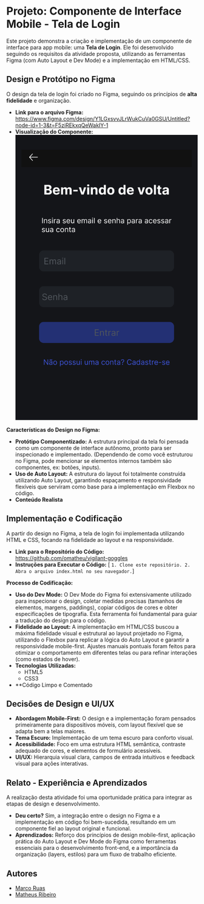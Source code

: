 # Projeto: Componente de Interface Mobile - Tela de Login

Este projeto demonstra a criação e implementação de um componente de interface para app mobile: uma **Tela de Login**. Ele foi desenvolvido seguindo os requisitos da atividade proposta, utilizando as ferramentas Figma (com Auto Layout e Dev Mode) e a implementação em HTML/CSS.

## Design e Protótipo no Figma

O design da tela de login foi criado no Figma, seguindo os princípios de **alta fidelidade** e organização.

*   **Link para o arquivo Figma:** https://www.figma.com/design/Y1LGxsvvJLrWukCuVa0GSU/Untitled?node-id=1-3&t=F5ziREkxqQeWakIY-1
*   **Visualização do Componente:**
    ![Visualização da Tela de Login no Figma](assets/iPhone%2016%20Pro%20-%201.png)

**Características do Design no Figma:**

*   **Protótipo Componentizado:** A estrutura principal da tela foi pensada como um componente de interface autônomo, pronto para ser inspecionado e implementado. (Dependendo de como você estruturou no Figma, pode mencionar se elementos internos também são componentes, ex: botões, inputs).
*   **Uso de Auto Layout:** A estrutura do layout foi totalmente construída utilizando Auto Layout, garantindo espaçamento e responsividade flexíveis que serviram como base para a implementação em Flexbox no código.
*   **Conteúdo Realista**

## Implementação e Codificação

A partir do design no Figma, a tela de login foi implementada utilizando HTML e CSS, focando na fidelidade ao layout e na responsividade.

*   **Link para o Repositório do Código:** https://github.com/omatheu/vigilant-goggles
*   **Instruções para Executar o Código:** [ `1. Clone este repositório. 2. Abra o arquivo index.html no seu navegador.`]

**Processo de Codificação:**

*   **Uso do Dev Mode:** O Dev Mode do Figma foi extensivamente utilizado para inspecionar o design, coletar medidas precisas (tamanhos de elementos, margens, paddings), copiar códigos de cores e obter especificações de tipografia. Esta ferramenta foi fundamental para guiar a tradução do design para o código.
*   **Fidelidade ao Layout:** A implementação em HTML/CSS buscou a máxima fidelidade visual e estrutural ao layout projetado no Figma, utilizando o Flexbox para replicar a lógica do Auto Layout e garantir a responsividade mobile-first. Ajustes manuais pontuais foram feitos para otimizar o comportamento em diferentes telas ou para refinar interações (como estados de hover).
*   **Tecnologias Utilizadas:**
    *   HTML5 
    *   CSS3
*   **Código Limpo e Comentado

## Decisões de Design e UI/UX

*   **Abordagem Mobile-First:** O design e a implementação foram pensados primeiramente para dispositivos móveis, com layout flexível que se adapta bem a telas maiores.
*   **Tema Escuro:** Implementação de um tema escuro para conforto visual.
*   **Acessibilidade:** Foco em uma estrutura HTML semântica, contraste adequado de cores, e elementos de formulário acessíveis.
*   **UI/UX:** Hierarquia visual clara, campos de entrada intuitivos e feedback visual para ações interativas.

## Relato - Experiência e Aprendizados

A realização desta atividade foi uma oportunidade prática para integrar as etapas de design e desenvolvimento.

*   **Deu certo?** Sim, a integração entre o design no Figma e a implementação em código foi bem-sucedida, resultando em um componente fiel ao layout original e funcional.
*   **Aprendizados:** Reforço dos princípios de design mobile-first, aplicação prática do Auto Layout e Dev Mode do Figma como ferramentas essenciais para o desenvolvimento front-end, e a importância da organização (layers, estilos) para um fluxo de trabalho eficiente.

## Autores

*   [Marco Ruas](https://github.com/MarcoPeixot)
*   [Matheus Ribeiro](https://github.com/omatheu)

